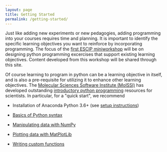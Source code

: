 ```yaml
---
layout: page
title: Getting Started
permalink: /getting-started/
---
```


Just like adding new experiments or new pedagogies, adding programming into your courses requires time and planning.  It is important to identify the specific learning objectives you want to reinforce by incorporating programming.  The focus of the [first ESCIP miniworkshop](https://escip.github.io/workshops/2020) will be on designing python programming excercises that support existing learning objectives.  Content developed from this workshop will be shared through this site.


Of course learning to program in python can be a learning objective in itself, and is also a pre-requisite for utilizing it to enhance other learning objectives.  The [Molecular Sciences Software Institute (MolSSI)](https://molssi.org/) has developed outstanding [introductory python programming](https://education.molssi.org/python_scripting_cms/) resources for scientists.
In particular, for a "quick start", we recommend

- Installation of Anaconda Python 3.6+ (see [setup instructions](https://education.molssi.org/python_scripting_cms/setup.html))

- [Basics of Python syntax](https://education.molssi.org/python_scripting_cms/01-introduction/index.html)

- [Manipulating data with NumPy](https://education.molssi.org/python_scripting_cms/04-tabular_data/index.html)

- [Plotting data with MatPlotLib](https://education.molssi.org/python_scripting_cms/05-plotting/index.html)

- [Writing custom functions](https://education.molssi.org/python_scripting_cms/06-functions/index.html)
